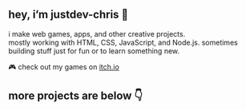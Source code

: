 ## hey, i’m justdev-chris 👋

i make web games, apps, and other creative projects.  
mostly working with HTML, CSS, JavaScript, and Node.js.
                     sometimes building stuff just for fun or to learn something new.

🎮 check out my games on [itch.io](https://justdev-chris.itch.io/)

## more projects are below 👇
